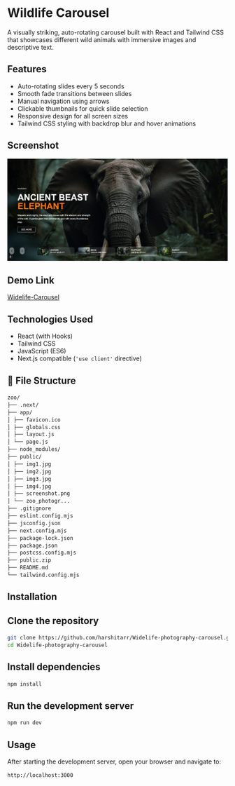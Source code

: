 # Wildlife Carousel

A visually striking, auto-rotating carousel built with React and Tailwind CSS that showcases different wild animals with immersive images and descriptive text.

##  Features

- Auto-rotating slides every 5 seconds
- Smooth fade transitions between slides
- Manual navigation using arrows
- Clickable thumbnails for quick slide selection
- Responsive design for all screen sizes
- Tailwind CSS styling with backdrop blur and hover animations

## Screenshot
![image](https://github.com/harshitarr/Widelife-photography-carousel/blob/main/public/screenshot.png)

## Demo Link
[Widelife-Carousel](https://widelife-photography-carousel.vercel.app/)

##  Technologies Used

- React (with Hooks)
- Tailwind CSS
- JavaScript (ES6)
- Next.js compatible (`'use client'` directive)


## 📁 File Structure
```bash
zoo/
├── .next/
├── app/
│ ├── favicon.ico
│ ├── globals.css
│ ├── layout.js
│ └── page.js
├── node_modules/
├── public/
│ ├── img1.jpg
│ ├── img2.jpg
│ ├── img3.jpg
│ ├── img4.jpg
│ ├── screenshot.png
│ └── zoo_photogr...
├── .gitignore
├── eslint.config.mjs
├── jsconfig.json
├── next.config.mjs
├── package-lock.json
├── package.json
├── postcss.config.mjs
├── public.zip
├── README.md
└── tailwind.config.mjs
```

## Installation
## Clone the repository
```bash
git clone https://github.com/harshitarr/Widelife-photography-carousel.git
cd Widelife-photography-carousel
```
## Install dependencies
```bash
npm install
```
## Run the development server
```bash
npm run dev
```
## Usage
After starting the development server, open your browser and navigate to:
```bash
http://localhost:3000
```


